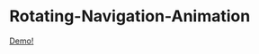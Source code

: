# Rotating-Navigation-Animation
[Demo!](https://pratikrana1612.github.io/Rotating-Navigation-Animation/)
